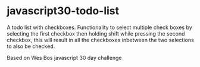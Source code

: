 # javascript30-todo-list

A todo list with checkboxes. Functionality to select multiple check boxes by selecting the first checkbox then holding shift
while pressing the second checkbox, this will result in all the checkboxes inbetween the two selections to also be checked.

Based on Wes Bos javascript 30 day challenge

